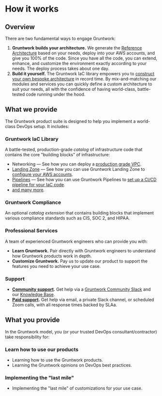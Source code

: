 # How it works

## Overview

There are two fundamental ways to engage Gruntwork:

1. **Gruntwork builds your architecture.** We generate the [Reference Architecture](https://gruntwork.io/reference-architecture/) based on your needs, deploy into your AWS accounts, and give you 100% of the code. Since you have all the code, you can extend, enhance, and customize the environment exactly according to your needs. The deploy process takes about one day.
2. **Build it yourself.** The Gruntwork IaC library empowers you to [construct your own bespoke architecture](/docs/guides/build-it-yourself/overview) in record time. By mix-and-matching our modules and services you can quickly define a custom architecture to suit your needs, all with the confidence of having world-class, battle-tested code running under the hood.

## What we provide

The Gruntwork product suite is designed to help you implement a world-class DevOps setup. It includes:

### Gruntwork IaC Library

A battle-tested, production-grade _catalog_ of infrastructure code that contains the core "building blocks" of infrastructure:

- Networking &mdash; See how you can deploy a [production grade VPC](/docs/guides/build-it-yourself/vpc/intro/what-youll-learn-in-this-guide).
- [Landing Zone](https://gruntwork.io/landing-zone-for-aws/) &mdash; See how you can use Gruntwork Landing Zone to [configure your AWS accounts](/docs/guides/build-it-yourself/landing-zone/intro/what-youll-learn-in-this-guide).
- [Pipelines](https://gruntwork.io/pipelines/) &mdash; See how you can use Gruntwork Pipelines to [set up a CI/CD pipeline for your IaC code](/docs/guides/build-it-yourself/pipelines/intro/what-youll-learn-in-this-guide).
- [and many more](https://gruntwork.io/infrastructure-as-code-library/#whats-in-the-library).

### Gruntwork Compliance

An optional _catalog extension_ that contains building blocks that implement various compliance standards such as CIS, SOC 2, and HIPAA.

### Professional Services

A team of experienced Gruntwork engineers who can provide you with:

- **Learn Gruntwork.** Pair directly with Gruntwork engineers to understand how Gruntwork products work in depth.
- **Customize Gruntwork.** Pay us to update our product to support the features you need to achieve your use case.

### Support

- **[Community support](/docs/guides/support).** Get help via a [Gruntwork Community Slack](https://gruntwork-community.slack.com/archives/CHH9Y3Z62) and our [Knowledge Base](https://github.com/gruntwork-io/knowledge-base/discussions).
- **[Paid support](/docs/guides/support#paid-support-tiers).** Get help via email, a private Slack channel, or scheduled Zoom calls, with all response times backed by SLAa.

## What you provide

In the Gruntwork model, you (or your trusted DevOps consultant/contractor) take responsibility for:

### Learn how to use our products

- Learning how to use the Gruntwork products.
- Learning the Gruntwork opinions on DevOps best practices.

### Implementing the "last mile"

- Implementing the "last mile" of customizations for your use case.

